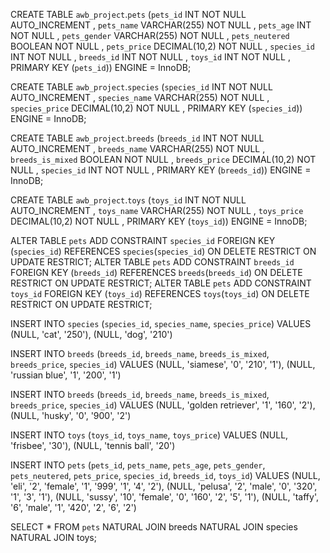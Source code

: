 <!-- Creating The Tables --> 
CREATE TABLE `awb_project`.`pets` (`pets_id` INT NOT NULL AUTO_INCREMENT , `pets_name` VARCHAR(255) NOT NULL , `pets_age` INT NOT NULL , `pets_gender` VARCHAR(255) NOT NULL , `pets_neutered` BOOLEAN NOT NULL , `pets_price` DECIMAL(10,2) NOT NULL , `species_id` INT NOT NULL , `breeds_id` INT NOT NULL , `toys_id` INT NOT NULL , PRIMARY KEY (`pets_id`)) ENGINE = InnoDB;

CREATE TABLE `awb_project`.`species` (`species_id` INT NOT NULL AUTO_INCREMENT , `species_name` VARCHAR(255) NOT NULL , `species_price` DECIMAL(10,2) NOT NULL , PRIMARY KEY (`species_id`)) ENGINE = InnoDB;

CREATE TABLE `awb_project`.`breeds` (`breeds_id` INT NOT NULL AUTO_INCREMENT , `breeds_name` VARCHAR(255) NOT NULL , `breeds_is_mixed` BOOLEAN NOT NULL , `breeds_price` DECIMAL(10,2) NOT NULL , `species_id` INT NOT NULL , PRIMARY KEY (`breeds_id`)) ENGINE = InnoDB;

CREATE TABLE `awb_project`.`toys` (`toys_id` INT NOT NULL AUTO_INCREMENT , `toys_name` VARCHAR(255) NOT NULL , `toys_price` DECIMAL(10,2) NOT NULL , PRIMARY KEY (`toys_id`)) ENGINE = InnoDB;

<!-- Adding the Foreign Keys into the Pet's Table --> 
ALTER TABLE `pets` ADD CONSTRAINT `species_id` FOREIGN KEY (`species_id`) REFERENCES `species`(`species_id`) ON DELETE RESTRICT ON UPDATE RESTRICT; ALTER TABLE `pets` ADD CONSTRAINT `breeds_id` FOREIGN KEY (`breeds_id`) REFERENCES `breeds`(`breeds_id`) ON DELETE RESTRICT ON UPDATE RESTRICT; ALTER TABLE `pets` ADD CONSTRAINT `toys_id` FOREIGN KEY (`toys_id`) REFERENCES `toys`(`toys_id`) ON DELETE RESTRICT ON UPDATE RESTRICT;

<!-- adding stuff inside the species table -->
INSERT INTO `species` (`species_id`, `species_name`, `species_price`) VALUES (NULL, 'cat', '250'), (NULL, 'dog', '210')

<!-- adding stuff inside the breeds table -->
INSERT INTO `breeds` (`breeds_id`, `breeds_name`, `breeds_is_mixed`, `breeds_price`, `species_id`) VALUES (NULL, 'siamese', '0', '210', '1'), (NULL, 'russian blue', '1', '200', '1')

INSERT INTO `breeds` (`breeds_id`, `breeds_name`, `breeds_is_mixed`, `breeds_price`, `species_id`) VALUES (NULL, 'golden retriever', '1', '160', '2'), (NULL, 'husky', '0', '900', '2')

<!-- adding stuff inside the toys table -->
INSERT INTO `toys` (`toys_id`, `toys_name`, `toys_price`) VALUES (NULL, 'frisbee', '30'), (NULL, 'tennis ball', '20')

<!-- adding stuff inside the pets table -->
INSERT INTO `pets` (`pets_id`, `pets_name`, `pets_age`, `pets_gender`, `pets_neutered`, `pets_price`, `species_id`, `breeds_id`, `toys_id`) VALUES (NULL, 'eli', '2', 'female', '1', '999', '1', '4', '2'), (NULL, 'pelusa', '2', 'male', '0', '320', '1', '3', '1'), (NULL, 'sussy', '10', 'female', '0', '160', '2', '5', '1'), (NULL, 'taffy', '6', 'male', '1', '420', '2', '6', '2')

<!-- joining the species, breeds and toys table into the pets table -->
SELECT * FROM `pets` NATURAL JOIN breeds NATURAL JOIN species NATURAL JOIN toys;